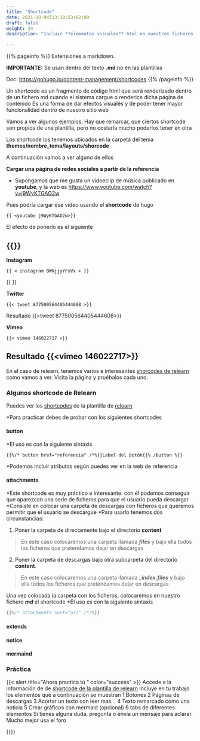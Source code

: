 ```yaml
---
title: "Shortcode"
date: 2021-10-04T13:19:53+02:00
draft: false
weight: 24
description: "Incluir **elementos visuales** html en nuestros ficheros **md**"

---
```



{{% pageinfo %}}
Extensiones a markdown. 

**IMPORTANTE:** Se usan dentro del texto **.md** no en las plantillas

Doc: https://gohugo.io/content-management/shortcodes
{{% /pageinfo %}}

Un shortcode es un fragmento  de código html que será renderizado dentro de un fichero md  cuando el sistema cargue o renderice dicha página de contenido
Es una forma de dar efectos visuales y de poder tener mayor funcionalidad dentro de nuestro sitio web

Vamos a ver algunos ejemplos. Hay que remarcar, que ciertos shortcode son propios de una plantilla, pero no costaría mucho poderlos tener en otra

Los shortcode los tenemos ubicados en la carpeta del tema **themes/nombre_tema/layouts/shorcode**

A continuación vamos a ver alguno de ellos

**Cargar una página de redes sociales a partir de la referencia**

* Supongamos que me gusta un vidoeclip de música publicado en **youtube**, y la web es https://www.youtube.com/watch?v=j9WyKTGAO2w

 Pues podría cargar ese vídeo usando el **shortcode** de hugo


```go-html-template
{{ <youtube j9WyKTGAO2w>}}
```
El efecto de ponerlo es el siguiente

{{<youtube j9WyKTGAO2w>}}
---
**Instagram**

```go-html-template
{{ < instagram BWNjjyYFxVx > }}
```
{{ <instagram BWNjjyYFxVx> }}

**Twitter**
```go-html-template
{{< tweet 877500564405444608 >}}
```

Resultado
{{<tweet 877500564405444608>}}


**Vimeo**
```go-html-template
{{< vimeo 146022717 >}}
```
Resultado
{{<vimeo 146022717>}}
---
En el caso de relearn, tenemos varios e interesantes [shorcodes de relearn](https://mcshelby.github.io/hugo-theme-relearn/shortcodes/)  como vamos a ver. Visita la página y pruébalos cada uno.
### Algunos shortcode de Relearn

Puedes ver los [shortcodes](https://mcshelby.github.io/hugo-theme-relearn/shortcodes/) de la plantilla de [relearn](https://mcshelby.github.io/hugo-theme-relearn/)

*Para practicar debes de probar con los siguientes shortcodes
#### button
*El uso es con la siguiente sintaxis
```shell
{{%/* button href="referencia" /*%}}Label del botón{{% /button %}}
```
*Podemos incluir  atributos según puedes ver en la web de referencia 

#### attachments
*Este shortcode es muy práctico e interesante. con él podemos conseguir que aparezcan una serie de ficheros para que el usuario pueda descargar
*Consiste en colocar una carpeta de descargas con ficheros que queremos permitir que el usuario se descargue
*Para usarlo tenemos dos circunstancias:
1. Poner la carpeta de directamente bajo el directorio **content**
> En este caso colocaremos una carpeta llamada *****files***** y bajo ella todos los ficheros que pretendamos dejar en descargas
2. Poner la carpeta de descargas bajo otra subcarpeta del directorio **content**.
> En este caso colocaremos una carpeta llamada *****_index.files***** y bajo ella todos los ficheros que pretendamos dejar en descargas

Una vez colocada la carpeta con los ficheros, colocaremos en nuestro fichero *****md***** el shortcode
*El uso es con la siguiente sintaxis

`````go
{{%/* attachments sort="asc" /*/%}}
`````


#### extends


#### notice

#### mermaind







### Práctica
{{< alert title="Ahora practica tú " color="success" >}}
Accede a la información de de [shortcode de la plantilla de relearn](https://mcshelby.github.io/hugo-theme-relearn/shortcodes/)
Incluye en tu trabajo los elementos que a continuación se muestran 
1 Botones
2 Páginas de descargas
3 Acortar un texto con leer mas...
4 Texto remarcado como una noticia
5 Crear gráficos con mermaid (opcional)
6 tabs de diferentes elementos
Si tienes alguna duda, pregunta o envía un mensaje para aclarar. Mucho mejor usa el foro

{{</alert>}}